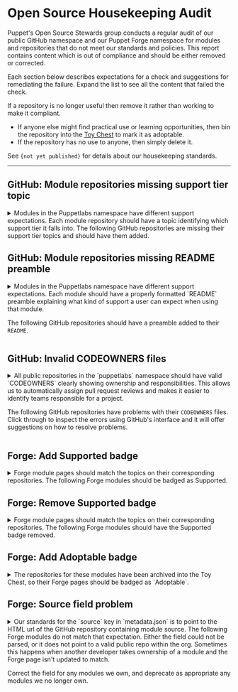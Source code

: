 # Open Source Housekeeping Audit

Puppet's Open Source Stewards group conducts a regular audit of our public GitHub
namespace and our Puppet Forge namespace for modules and repositories that do not
meet our standards and policies. This report contains content which is out of
compliance and should be either removed or corrected.

Each section below describes expectations for a check and suggestions for remediating
the failure. Expand the list to see all the content that failed the check.

If a repository is no longer useful then remove it rather than working to make it
compliant.

* If anyone else might find practical use or learning opportunities, then bin
  the repository into the [Toy Chest](http://github.com/puppetlabs-toy-chest/)
  to mark it as adoptable.
* If the repository has no use to anyone, then simply delete it.

See `{not yet published}` for details about our housekeeping standards.

----




## GitHub: Module repositories missing support tier topic

<details>
<summary>
Modules in the Puppetlabs namespace have different support expectations. Each module
repository should have a topic identifying which support tier it falls into. The
following GitHub repositories are missing their support tier topics and should
have them added.
</summary>

* [puppetlabs/puppetlabs-sshkeys](https://github.com/puppetlabs/puppetlabs-sshkeys)* [puppetlabs/netdev_stdlib](https://github.com/puppetlabs/netdev_stdlib)* [puppetlabs/puppetlabs-vsphere](https://github.com/puppetlabs/puppetlabs-vsphere)* [puppetlabs/ps-sox](https://github.com/puppetlabs/ps-sox)* [puppetlabs/puppetlabs-ibm_installation_manager](https://github.com/puppetlabs/puppetlabs-ibm_installation_manager)* [puppetlabs/puppetlabs-tagmail](https://github.com/puppetlabs/puppetlabs-tagmail)* [puppetlabs/pltraining-userprefs](https://github.com/puppetlabs/pltraining-userprefs)* [puppetlabs/pltraining-bootstrap](https://github.com/puppetlabs/pltraining-bootstrap)* [puppetlabs/pltraining-localrepo](https://github.com/puppetlabs/pltraining-localrepo)* [puppetlabs/pltraining-learning](https://github.com/puppetlabs/pltraining-learning)* [puppetlabs/puppetlabs-websphere_application_server](https://github.com/puppetlabs/puppetlabs-websphere_application_server)* [puppetlabs/pltraining-dockeragent](https://github.com/puppetlabs/pltraining-dockeragent)* [puppetlabs/puppetlabs-wordpress_app](https://github.com/puppetlabs/puppetlabs-wordpress_app)* [puppetlabs/puppetlabs-app_modeling](https://github.com/puppetlabs/puppetlabs-app_modeling)* [puppetlabs/puppetlabs-cloudshop](https://github.com/puppetlabs/puppetlabs-cloudshop)* [puppetlabs/puppetlabs-helm](https://github.com/puppetlabs/puppetlabs-helm)* [puppetlabs/cisco-network-puppet-module](https://github.com/puppetlabs/cisco-network-puppet-module)* [puppetlabs/puppetlabs-bootstrap](https://github.com/puppetlabs/puppetlabs-bootstrap)* [puppetlabs/puppetlabs-windows_puppet_certificates](https://github.com/puppetlabs/puppetlabs-windows_puppet_certificates)* [puppetlabs/puppetlabs-rook](https://github.com/puppetlabs/puppetlabs-rook)* [puppetlabs/cisco_ios](https://github.com/puppetlabs/cisco_ios)* [puppetlabs/vmware-vcenter](https://github.com/puppetlabs/vmware-vcenter)* [puppetlabs/puppetlabs-mailalias_core](https://github.com/puppetlabs/puppetlabs-mailalias_core)* [puppetlabs/encrypted_backup](https://github.com/puppetlabs/encrypted_backup)* [puppetlabs/prtg_push](https://github.com/puppetlabs/prtg_push)* [puppetlabs/puppetlabs-maillist_core](https://github.com/puppetlabs/puppetlabs-maillist_core)* [puppetlabs/puppetlabs-azure_arm](https://github.com/puppetlabs/puppetlabs-azure_arm)* [puppetlabs/puppetlabs-bolt_proxy](https://github.com/puppetlabs/puppetlabs-bolt_proxy)* [puppetlabs/pe_support_kb_task_templates](https://github.com/puppetlabs/pe_support_kb_task_templates)* [puppetlabs/puppetlabs-nagios_core](https://github.com/puppetlabs/puppetlabs-nagios_core)* [puppetlabs/puppet-vra_puppet_plugin_prep](https://github.com/puppetlabs/puppet-vra_puppet_plugin_prep)* [puppetlabs/puppetlabs-panos](https://github.com/puppetlabs/puppetlabs-panos)* [puppetlabs/puppetlabs-k5login_core](https://github.com/puppetlabs/puppetlabs-k5login_core)* [puppetlabs/puppetlabs-cd4pe_tests](https://github.com/puppetlabs/puppetlabs-cd4pe_tests)* [puppetlabs/puppetlabs-amazon_aws](https://github.com/puppetlabs/puppetlabs-amazon_aws)* [puppetlabs/pe_tech_check](https://github.com/puppetlabs/pe_tech_check)* [puppetlabs/puppetlabs-qe](https://github.com/puppetlabs/puppetlabs-qe)* [puppetlabs/puppetlabs-test_device](https://github.com/puppetlabs/puppetlabs-test_device)* [puppetlabs/puppetlabs-powershell_task_helper](https://github.com/puppetlabs/puppetlabs-powershell_task_helper)* [puppetlabs/puppetlabs-hue](https://github.com/puppetlabs/puppetlabs-hue)* [puppetlabs/puppet_ciamohe](https://github.com/puppetlabs/puppet_ciamohe)* [puppetlabs/puppet-macdefaults](https://github.com/puppetlabs/puppet-macdefaults)* [puppetlabs/puppetlabs-cd4pe_deployments](https://github.com/puppetlabs/puppetlabs-cd4pe_deployments)* [puppetlabs/puppetlabs-ruby_plugin_helper](https://github.com/puppetlabs/puppetlabs-ruby_plugin_helper)* [puppetlabs/puppetlabs-lidar](https://github.com/puppetlabs/puppetlabs-lidar)* [puppetlabs/puppetlabs-pecdm](https://github.com/puppetlabs/puppetlabs-pecdm)* [puppetlabs/preupgrade_check](https://github.com/puppetlabs/preupgrade_check)* [puppetlabs/puppetlabs-minimum_version](https://github.com/puppetlabs/puppetlabs-minimum_version)* [puppetlabs/puppetlabs-env_plugin](https://github.com/puppetlabs/puppetlabs-env_plugin)* [puppetlabs/servicenow_tasks](https://github.com/puppetlabs/servicenow_tasks)* [puppetlabs/puppetlabs-servicenow_cmdb_integration](https://github.com/puppetlabs/puppetlabs-servicenow_cmdb_integration)* [puppetlabs/winrm_security](https://github.com/puppetlabs/winrm_security)* [puppetlabs/pe_tune](https://github.com/puppetlabs/pe_tune)* [puppetlabs/puppetlabs-pe_quick_data](https://github.com/puppetlabs/puppetlabs-pe_quick_data)* [puppetlabs/se_secteam_cis](https://github.com/puppetlabs/se_secteam_cis)* [puppetlabs/se_appteam_basichttp](https://github.com/puppetlabs/se_appteam_basichttp)* [puppetlabs/puppetlabs-servicenow_reporting_integration](https://github.com/puppetlabs/puppetlabs-servicenow_reporting_integration)* [puppetlabs/puppetlabs-servicenow_change_requests](https://github.com/puppetlabs/puppetlabs-servicenow_change_requests)* [puppetlabs/pltraining-apache](https://github.com/puppetlabs/pltraining-apache)* [puppetlabs/puppetlabs-http_request](https://github.com/puppetlabs/puppetlabs-http_request)* [puppetlabs/dellemc-powerstore](https://github.com/puppetlabs/dellemc-powerstore)* [puppetlabs/puppetlabs-relay](https://github.com/puppetlabs/puppetlabs-relay)* [puppetlabs/RSAN](https://github.com/puppetlabs/RSAN)* [puppetlabs/puppetlabs-change_window](https://github.com/puppetlabs/puppetlabs-change_window)* [puppetlabs/opv](https://github.com/puppetlabs/opv)* [puppetlabs/puppetlabs-sccm](https://github.com/puppetlabs/puppetlabs-sccm)* [puppetlabs/fortinet_facts](https://github.com/puppetlabs/fortinet_facts)* [puppetlabs/puppetlabs-hdp](https://github.com/puppetlabs/puppetlabs-hdp)* [puppetlabs/puppetlabs-pam_firewall](https://github.com/puppetlabs/puppetlabs-pam_firewall)* [puppetlabs/se_appteam_webserver](https://github.com/puppetlabs/se_appteam_webserver)* [puppetlabs/puppetlabs-pam_tools](https://github.com/puppetlabs/puppetlabs-pam_tools)* [puppetlabs/influxdb](https://github.com/puppetlabs/influxdb)* [puppetlabs/log4jscanner](https://github.com/puppetlabs/log4jscanner)* [puppetlabs/puppetlabs-data-entitlement](https://github.com/puppetlabs/puppetlabs-data-entitlement)* [puppetlabs/bolt_aws_kms](https://github.com/puppetlabs/bolt_aws_kms)* [puppetlabs/puppet_operational_dashboards](https://github.com/puppetlabs/puppet_operational_dashboards)* [puppetlabs/puppet-jenkins](https://github.com/puppetlabs/puppet-jenkins)
</details>


## GitHub: Module repositories missing README preamble

<details>
<summary>
Modules in the Puppetlabs namespace have different support expectations. Each module
should have a properly formatted `README` preamble explaining what kind of support
a user can expect when using that module.

The following GitHub repositories should have a preamble added to their `README`.
</summary>

* [puppetlabs/puppetlabs-sshkeys](https://github.com/puppetlabs/puppetlabs-sshkeys)* [puppetlabs/puppetlabs-rsync](https://github.com/puppetlabs/puppetlabs-rsync)* [puppetlabs/puppetlabs-xinetd](https://github.com/puppetlabs/puppetlabs-xinetd)* [puppetlabs/puppetlabs-puppetdb](https://github.com/puppetlabs/puppetlabs-puppetdb)* [puppetlabs/netdev_stdlib](https://github.com/puppetlabs/netdev_stdlib)* [puppetlabs/puppetlabs-awsdemo_profiles](https://github.com/puppetlabs/puppetlabs-awsdemo_profiles)* [puppetlabs/puppetlabs-hocon](https://github.com/puppetlabs/puppetlabs-hocon)* [puppetlabs/puppetlabs-transition](https://github.com/puppetlabs/puppetlabs-transition)* [puppetlabs/ps-sox](https://github.com/puppetlabs/ps-sox)* [puppetlabs/pltraining-userprefs](https://github.com/puppetlabs/pltraining-userprefs)* [puppetlabs/pltraining-bootstrap](https://github.com/puppetlabs/pltraining-bootstrap)* [puppetlabs/pltraining-localrepo](https://github.com/puppetlabs/pltraining-localrepo)* [puppetlabs/pltraining-learning](https://github.com/puppetlabs/pltraining-learning)* [puppetlabs/pltraining-dockeragent](https://github.com/puppetlabs/pltraining-dockeragent)* [puppetlabs/puppetlabs-wordpress_app](https://github.com/puppetlabs/puppetlabs-wordpress_app)* [puppetlabs/puppetlabs-app_modeling](https://github.com/puppetlabs/puppetlabs-app_modeling)* [puppetlabs/puppetlabs-rgbank](https://github.com/puppetlabs/puppetlabs-rgbank)* [puppetlabs/puppetlabs-cloudshop](https://github.com/puppetlabs/puppetlabs-cloudshop)* [puppetlabs/puppetlabs-puppetdb_gc](https://github.com/puppetlabs/puppetlabs-puppetdb_gc)* [puppetlabs/puppetlabs-grafanadash](https://github.com/puppetlabs/puppetlabs-grafanadash)* [puppetlabs/cisco-network-puppet-module](https://github.com/puppetlabs/cisco-network-puppet-module)* [puppetlabs/puppetlabs-windows_puppet_certificates](https://github.com/puppetlabs/puppetlabs-windows_puppet_certificates)* [puppetlabs/vmware-vcenter](https://github.com/puppetlabs/vmware-vcenter)* [puppetlabs/puppetlabs-resource_api](https://github.com/puppetlabs/puppetlabs-resource_api)* [puppetlabs/puppetlabs-mailalias_core](https://github.com/puppetlabs/puppetlabs-mailalias_core)* [puppetlabs/prtg_push](https://github.com/puppetlabs/prtg_push)* [puppetlabs/puppetlabs-maillist_core](https://github.com/puppetlabs/puppetlabs-maillist_core)* [puppetlabs/puppetlabs-azure_arm](https://github.com/puppetlabs/puppetlabs-azure_arm)* [puppetlabs/puppetlabs-bolt_proxy](https://github.com/puppetlabs/puppetlabs-bolt_proxy)* [puppetlabs/pe_support_kb_task_templates](https://github.com/puppetlabs/pe_support_kb_task_templates)* [puppetlabs/puppetlabs-nagios_core](https://github.com/puppetlabs/puppetlabs-nagios_core)* [puppetlabs/puppet-vra_puppet_plugin_prep](https://github.com/puppetlabs/puppet-vra_puppet_plugin_prep)* [puppetlabs/puppetlabs-k5login_core](https://github.com/puppetlabs/puppetlabs-k5login_core)* [puppetlabs/puppetlabs-cd4pe_tests](https://github.com/puppetlabs/puppetlabs-cd4pe_tests)* [puppetlabs/puppetlabs-amazon_aws](https://github.com/puppetlabs/puppetlabs-amazon_aws)* [puppetlabs/pe_tech_check](https://github.com/puppetlabs/pe_tech_check)* [puppetlabs/puppetlabs-qe](https://github.com/puppetlabs/puppetlabs-qe)* [puppetlabs/puppetlabs-test_device](https://github.com/puppetlabs/puppetlabs-test_device)* [puppetlabs/puppetlabs-powershell_task_helper](https://github.com/puppetlabs/puppetlabs-powershell_task_helper)* [puppetlabs/puppetlabs-hue](https://github.com/puppetlabs/puppetlabs-hue)* [puppetlabs/puppet_ciamohe](https://github.com/puppetlabs/puppet_ciamohe)* [puppetlabs/puppet-macdefaults](https://github.com/puppetlabs/puppet-macdefaults)* [puppetlabs/puppetlabs-cd4pe_deployments](https://github.com/puppetlabs/puppetlabs-cd4pe_deployments)* [puppetlabs/puppetlabs-ruby_plugin_helper](https://github.com/puppetlabs/puppetlabs-ruby_plugin_helper)* [puppetlabs/puppetlabs-lidar](https://github.com/puppetlabs/puppetlabs-lidar)* [puppetlabs/puppetlabs-pecdm](https://github.com/puppetlabs/puppetlabs-pecdm)* [puppetlabs/preupgrade_check](https://github.com/puppetlabs/preupgrade_check)* [puppetlabs/puppetlabs-minimum_version](https://github.com/puppetlabs/puppetlabs-minimum_version)* [puppetlabs/puppetlabs-env_plugin](https://github.com/puppetlabs/puppetlabs-env_plugin)* [puppetlabs/servicenow_tasks](https://github.com/puppetlabs/servicenow_tasks)* [puppetlabs/puppetlabs-servicenow_cmdb_integration](https://github.com/puppetlabs/puppetlabs-servicenow_cmdb_integration)* [puppetlabs/winrm_security](https://github.com/puppetlabs/winrm_security)* [puppetlabs/pe_tune](https://github.com/puppetlabs/pe_tune)* [puppetlabs/puppetlabs-pe_quick_data](https://github.com/puppetlabs/puppetlabs-pe_quick_data)* [puppetlabs/se_secteam_cis](https://github.com/puppetlabs/se_secteam_cis)* [puppetlabs/se_appteam_basichttp](https://github.com/puppetlabs/se_appteam_basichttp)* [puppetlabs/puppetlabs-servicenow_reporting_integration](https://github.com/puppetlabs/puppetlabs-servicenow_reporting_integration)* [puppetlabs/puppetlabs-servicenow_change_requests](https://github.com/puppetlabs/puppetlabs-servicenow_change_requests)* [puppetlabs/puppetlabs-patching_as_code](https://github.com/puppetlabs/puppetlabs-patching_as_code)* [puppetlabs/pltraining-apache](https://github.com/puppetlabs/pltraining-apache)* [puppetlabs/puppetlabs-http_request](https://github.com/puppetlabs/puppetlabs-http_request)* [puppetlabs/dellemc-powerstore](https://github.com/puppetlabs/dellemc-powerstore)* [puppetlabs/puppetlabs-relay](https://github.com/puppetlabs/puppetlabs-relay)* [puppetlabs/RSAN](https://github.com/puppetlabs/RSAN)* [puppetlabs/puppetlabs-change_window](https://github.com/puppetlabs/puppetlabs-change_window)* [puppetlabs/opv](https://github.com/puppetlabs/opv)* [puppetlabs/puppetlabs-sccm](https://github.com/puppetlabs/puppetlabs-sccm)* [puppetlabs/fortinet_facts](https://github.com/puppetlabs/fortinet_facts)* [puppetlabs/puppetlabs-hdp](https://github.com/puppetlabs/puppetlabs-hdp)* [puppetlabs/puppetlabs-pam_firewall](https://github.com/puppetlabs/puppetlabs-pam_firewall)* [puppetlabs/se_appteam_webserver](https://github.com/puppetlabs/se_appteam_webserver)* [puppetlabs/puppetlabs-pam_tools](https://github.com/puppetlabs/puppetlabs-pam_tools)* [puppetlabs/influxdb](https://github.com/puppetlabs/influxdb)* [puppetlabs/puppetlabs-data-entitlement](https://github.com/puppetlabs/puppetlabs-data-entitlement)* [puppetlabs/bolt_aws_kms](https://github.com/puppetlabs/bolt_aws_kms)* [puppetlabs/puppet_operational_dashboards](https://github.com/puppetlabs/puppet_operational_dashboards)* [puppetlabs/puppet-jenkins](https://github.com/puppetlabs/puppet-jenkins)* [puppetlabs/kmo-501-nginx](https://github.com/puppetlabs/kmo-501-nginx)
</details>


## GitHub: Invalid CODEOWNERS files

<details>
<summary>
All public repositories in the `puppetlabs` namespace should have valid `CODEOWNERS`
clearly showing ownership and responsibilities. This allows us to automatically
assign pull request reviews and makes it easier to identify teams responsible for
a project.

The following GitHub repositories have problems with their `CODEOWNERS` files. Click
through to inspect the errors using GitHub's interface and it will offer suggestions
on how to resolve problems.
</summary>

* [puppetlabs-puppet](https://github.com/puppetlabs/puppet/blob/-/CODEOWNERS)* [puppetlabs-puppetlabs-rsync](https://github.com/puppetlabs/puppetlabs-rsync/blob/-/CODEOWNERS)* [puppetlabs-showoff](https://github.com/puppetlabs/showoff/blob/-/CODEOWNERS)* [puppetlabs-puppet-rfc](https://github.com/puppetlabs/puppet-rfc/blob/-/CODEOWNERS)* [puppetlabs-netdev_stdlib](https://github.com/puppetlabs/netdev_stdlib/blob/-/CODEOWNERS)* [puppetlabs-gatling-puppet-load-test](https://github.com/puppetlabs/gatling-puppet-load-test/blob/-/CODEOWNERS)* [puppetlabs-semantic_puppet](https://github.com/puppetlabs/semantic_puppet/blob/-/CODEOWNERS)* [puppetlabs-puppet-specifications](https://github.com/puppetlabs/puppet-specifications/blob/-/CODEOWNERS)* [puppetlabs-icfp-2014](https://github.com/puppetlabs/icfp-2014/blob/-/CODEOWNERS)* [puppetlabs-clj-schema-tools](https://github.com/puppetlabs/clj-schema-tools/blob/-/CODEOWNERS)* [puppetlabs-clamps](https://github.com/puppetlabs/clamps/blob/-/CODEOWNERS)* [puppetlabs-net_http_unix](https://github.com/puppetlabs/net_http_unix/blob/-/CODEOWNERS)* [puppetlabs-puppetfactory](https://github.com/puppetlabs/puppetfactory/blob/-/CODEOWNERS)* [puppetlabs-pltraining-userprefs](https://github.com/puppetlabs/pltraining-userprefs/blob/-/CODEOWNERS)* [puppetlabs-pltraining-bootstrap](https://github.com/puppetlabs/pltraining-bootstrap/blob/-/CODEOWNERS)* [puppetlabs-pltraining-localrepo](https://github.com/puppetlabs/pltraining-localrepo/blob/-/CODEOWNERS)* [puppetlabs-pltraining-learning](https://github.com/puppetlabs/pltraining-learning/blob/-/CODEOWNERS)* [puppetlabs-pltraining-rbac](https://github.com/puppetlabs/pltraining-rbac/blob/-/CODEOWNERS)* [puppetlabs-master_manipulator](https://github.com/puppetlabs/master_manipulator/blob/-/CODEOWNERS)* [puppetlabs-pltraining-dirtree](https://github.com/puppetlabs/pltraining-dirtree/blob/-/CODEOWNERS)* [puppetlabs-cpp-hocon](https://github.com/puppetlabs/cpp-hocon/blob/-/CODEOWNERS)* [puppetlabs-quest](https://github.com/puppetlabs/quest/blob/-/CODEOWNERS)* [puppetlabs-pltraining-dockeragent](https://github.com/puppetlabs/pltraining-dockeragent/blob/-/CODEOWNERS)* [puppetlabs-learndot_api](https://github.com/puppetlabs/learndot_api/blob/-/CODEOWNERS)* [puppetlabs-puppetdb-cli](https://github.com/puppetlabs/puppetdb-cli/blob/-/CODEOWNERS)* [puppetlabs-puppet-quest-guide](https://github.com/puppetlabs/puppet-quest-guide/blob/-/CODEOWNERS)* [puppetlabs-lein-release-4digit-version](https://github.com/puppetlabs/lein-release-4digit-version/blob/-/CODEOWNERS)* [puppetlabs-puppet-validator](https://github.com/puppetlabs/puppet-validator/blob/-/CODEOWNERS)* [puppetlabs-hierademo](https://github.com/puppetlabs/hierademo/blob/-/CODEOWNERS)* [puppetlabs-beaker-pe](https://github.com/puppetlabs/beaker-pe/blob/-/CODEOWNERS)* [puppetlabs-prosvc-preview_report](https://github.com/puppetlabs/prosvc-preview_report/blob/-/CODEOWNERS)* [puppetlabs-orchestrator_client-ruby](https://github.com/puppetlabs/orchestrator_client-ruby/blob/-/CODEOWNERS)* [puppetlabs-pl-build-tools-vanagon](https://github.com/puppetlabs/pl-build-tools-vanagon/blob/-/CODEOWNERS)* [puppetlabs-pltraining-pasture](https://github.com/puppetlabs/pltraining-pasture/blob/-/CODEOWNERS)* [puppetlabs-puppet-vscode](https://github.com/puppetlabs/puppet-vscode/blob/-/CODEOWNERS)* [puppetlabs-best-practices](https://github.com/puppetlabs/best-practices/blob/-/CODEOWNERS)* [puppetlabs-ultipro-soap-python](https://github.com/puppetlabs/ultipro-soap-python/blob/-/CODEOWNERS)* [puppetlabs-aws_resource_reaper](https://github.com/puppetlabs/aws_resource_reaper/blob/-/CODEOWNERS)* [puppetlabs-beaker-vmpooler](https://github.com/puppetlabs/beaker-vmpooler/blob/-/CODEOWNERS)* [puppetlabs-puppet-agent-bootstrap](https://github.com/puppetlabs/puppet-agent-bootstrap/blob/-/CODEOWNERS)* [puppetlabs-puppet-lint-i18n](https://github.com/puppetlabs/puppet-lint-i18n/blob/-/CODEOWNERS)* [puppetlabs-puppet-classroom-manager](https://github.com/puppetlabs/puppet-classroom-manager/blob/-/CODEOWNERS)* [puppetlabs-rubocop-i18n](https://github.com/puppetlabs/rubocop-i18n/blob/-/CODEOWNERS)* [puppetlabs-nssm](https://github.com/puppetlabs/nssm/blob/-/CODEOWNERS)* [puppetlabs-puppet-runtime](https://github.com/puppetlabs/puppet-runtime/blob/-/CODEOWNERS)* [puppetlabs-puppet-bigquery](https://github.com/puppetlabs/puppet-bigquery/blob/-/CODEOWNERS)* [puppetlabs-kream](https://github.com/puppetlabs/kream/blob/-/CODEOWNERS)* [puppetlabs-task-modules](https://github.com/puppetlabs/task-modules/blob/-/CODEOWNERS)* [puppetlabs-slackin](https://github.com/puppetlabs/slackin/blob/-/CODEOWNERS)* [puppetlabs-puppet-chocolatey-packages](https://github.com/puppetlabs/puppet-chocolatey-packages/blob/-/CODEOWNERS)* [puppetlabs-puppetlabs-resource_api](https://github.com/puppetlabs/puppetlabs-resource_api/blob/-/CODEOWNERS)* [puppetlabs-puppet-editor-syntax](https://github.com/puppetlabs/puppet-editor-syntax/blob/-/CODEOWNERS)* [puppetlabs-gem_of](https://github.com/puppetlabs/gem_of/blob/-/CODEOWNERS)* [puppetlabs-infracore-ami](https://github.com/puppetlabs/infracore-ami/blob/-/CODEOWNERS)* [puppetlabs-puppet-editor-services](https://github.com/puppetlabs/puppet-editor-services/blob/-/CODEOWNERS)* [puppetlabs-ref_arch_setup](https://github.com/puppetlabs/ref_arch_setup/blob/-/CODEOWNERS)* [puppetlabs-encrypted_backup](https://github.com/puppetlabs/encrypted_backup/blob/-/CODEOWNERS)* [puppetlabs-prtg_push](https://github.com/puppetlabs/prtg_push/blob/-/CODEOWNERS)* [puppetlabs-cvelist](https://github.com/puppetlabs/cvelist/blob/-/CODEOWNERS)* [puppetlabs-kreamlet](https://github.com/puppetlabs/kreamlet/blob/-/CODEOWNERS)* [puppetlabs-homebrew-puppet](https://github.com/puppetlabs/homebrew-puppet/blob/-/CODEOWNERS)* [puppetlabs-puppet_metrics_dashboard](https://github.com/puppetlabs/puppet_metrics_dashboard/blob/-/CODEOWNERS)* [puppetlabs-puppet-community-mvp](https://github.com/puppetlabs/puppet-community-mvp/blob/-/CODEOWNERS)* [puppetlabs-courseware-lms-gswp-cr](https://github.com/puppetlabs/courseware-lms-gswp-cr/blob/-/CODEOWNERS)* [puppetlabs-contributor-summit-project](https://github.com/puppetlabs/contributor-summit-project/blob/-/CODEOWNERS)* [puppetlabs-pe_tech_check](https://github.com/puppetlabs/pe_tech_check/blob/-/CODEOWNERS)* [puppetlabs-puppet-community-rangefinder](https://github.com/puppetlabs/puppet-community-rangefinder/blob/-/CODEOWNERS)* [puppetlabs-puppetlabs-test_device](https://github.com/puppetlabs/puppetlabs-test_device/blob/-/CODEOWNERS)* [puppetlabs-puppet-community-rangefinder-webhook](https://github.com/puppetlabs/puppet-community-rangefinder-webhook/blob/-/CODEOWNERS)* [puppetlabs-tig-demo](https://github.com/puppetlabs/tig-demo/blob/-/CODEOWNERS)* [puppetlabs-beerboard](https://github.com/puppetlabs/beerboard/blob/-/CODEOWNERS)* [puppetlabs-puppet-release_manager](https://github.com/puppetlabs/puppet-release_manager/blob/-/CODEOWNERS)* [puppetlabs-bolt-project](https://github.com/puppetlabs/bolt-project/blob/-/CODEOWNERS)* [puppetlabs-puppetlabs-hue](https://github.com/puppetlabs/puppetlabs-hue/blob/-/CODEOWNERS)* [puppetlabs-posh-bolt](https://github.com/puppetlabs/posh-bolt/blob/-/CODEOWNERS)* [puppetlabs-facter-ng](https://github.com/puppetlabs/facter-ng/blob/-/CODEOWNERS)* [puppetlabs-puppetserver-helm-chart](https://github.com/puppetlabs/puppetserver-helm-chart/blob/-/CODEOWNERS)* [puppetlabs-beaker-gke](https://github.com/puppetlabs/beaker-gke/blob/-/CODEOWNERS)* [puppetlabs-puppetlabs-ruby_plugin_helper](https://github.com/puppetlabs/puppetlabs-ruby_plugin_helper/blob/-/CODEOWNERS)* [puppetlabs-pmc_miller](https://github.com/puppetlabs/pmc_miller/blob/-/CODEOWNERS)* [puppetlabs-puppetlabs-minimum_version](https://github.com/puppetlabs/puppetlabs-minimum_version/blob/-/CODEOWNERS)* [puppetlabs-puppetlabs-env_plugin](https://github.com/puppetlabs/puppetlabs-env_plugin/blob/-/CODEOWNERS)* [puppetlabs-go-pe-client](https://github.com/puppetlabs/go-pe-client/blob/-/CODEOWNERS)* [puppetlabs-winrm_security](https://github.com/puppetlabs/winrm_security/blob/-/CODEOWNERS)* [puppetlabs-litmus](https://github.com/puppetlabs/litmus/blob/-/CODEOWNERS)* [puppetlabs-se_control_2020](https://github.com/puppetlabs/se_control_2020/blob/-/CODEOWNERS)* [puppetlabs-puppetlabs-servicenow_change_requests](https://github.com/puppetlabs/puppetlabs-servicenow_change_requests/blob/-/CODEOWNERS)* [puppetlabs-scavenger-hunt-instructions](https://github.com/puppetlabs/scavenger-hunt-instructions/blob/-/CODEOWNERS)* [puppetlabs-education-control-repo](https://github.com/puppetlabs/education-control-repo/blob/-/CODEOWNERS)* [puppetlabs-bolt-examples](https://github.com/puppetlabs/bolt-examples/blob/-/CODEOWNERS)* [puppetlabs-pltraining-apache](https://github.com/puppetlabs/pltraining-apache/blob/-/CODEOWNERS)* [puppetlabs-courseware-lms-lab-downloads](https://github.com/puppetlabs/courseware-lms-lab-downloads/blob/-/CODEOWNERS)* [puppetlabs-oauth2-proxy](https://github.com/puppetlabs/oauth2-proxy/blob/-/CODEOWNERS)* [puppetlabs-puppetlabs-relay](https://github.com/puppetlabs/puppetlabs-relay/blob/-/CODEOWNERS)* [puppetlabs-bolt-waypoint-plugin](https://github.com/puppetlabs/bolt-waypoint-plugin/blob/-/CODEOWNERS)* [puppetlabs-go-libs](https://github.com/puppetlabs/go-libs/blob/-/CODEOWNERS)* [puppetlabs-RSAN](https://github.com/puppetlabs/RSAN/blob/-/CODEOWNERS)* [puppetlabs-pe-sdk-go](https://github.com/puppetlabs/pe-sdk-go/blob/-/CODEOWNERS)* [puppetlabs-opv](https://github.com/puppetlabs/opv/blob/-/CODEOWNERS)* [puppetlabs-knative-sandbox-net-istio](https://github.com/puppetlabs/knative-sandbox-net-istio/blob/-/CODEOWNERS)* [puppetlabs-knative-sandbox-net-contour](https://github.com/puppetlabs/knative-sandbox-net-contour/blob/-/CODEOWNERS)* [puppetlabs-puppetlabs-sccm](https://github.com/puppetlabs/puppetlabs-sccm/blob/-/CODEOWNERS)* [puppetlabs-hashicorp-vault](https://github.com/puppetlabs/hashicorp-vault/blob/-/CODEOWNERS)* [puppetlabs-aws-hol-repo](https://github.com/puppetlabs/aws-hol-repo/blob/-/CODEOWNERS)* [puppetlabs-puppetlabs-hdp](https://github.com/puppetlabs/puppetlabs-hdp/blob/-/CODEOWNERS)* [puppetlabs-install-puppet](https://github.com/puppetlabs/install-puppet/blob/-/CODEOWNERS)* [puppetlabs-learn-to-be-a-puppet-engineer](https://github.com/puppetlabs/learn-to-be-a-puppet-engineer/blob/-/CODEOWNERS)* [puppetlabs-openapi-generator](https://github.com/puppetlabs/openapi-generator/blob/-/CODEOWNERS)* [puppetlabs-prm-test-tool-01](https://github.com/puppetlabs/prm-test-tool-01/blob/-/CODEOWNERS)* [puppetlabs-prm-test-tool-02](https://github.com/puppetlabs/prm-test-tool-02/blob/-/CODEOWNERS)* [puppetlabs-kmo-4-6-meta-repo](https://github.com/puppetlabs/kmo-4-6-meta-repo/blob/-/CODEOWNERS)* [puppetlabs-terraform-provider-auth0](https://github.com/puppetlabs/terraform-provider-auth0/blob/-/CODEOWNERS)* [puppetlabs-go-auth0](https://github.com/puppetlabs/go-auth0/blob/-/CODEOWNERS)* [puppetlabs-setup-step-cli](https://github.com/puppetlabs/setup-step-cli/blob/-/CODEOWNERS)* [puppetlabs-kubernetes-plugin](https://github.com/puppetlabs/kubernetes-plugin/blob/-/CODEOWNERS)* [puppetlabs-pds-integration-control-repo](https://github.com/puppetlabs/pds-integration-control-repo/blob/-/CODEOWNERS)
</details>


## Forge: Add Supported badge

<details>
<summary>
Forge module pages should match the topics on their corresponding repositories.
The following Forge modules should be badged as Supported.
</summary>

* [puppetlabs-exec](https://forge.puppet.com/puppetlabs/exec)* [puppetlabs-yaml](https://forge.puppet.com/puppetlabs/yaml)* [puppetlabs-bolt_shim](https://forge.puppet.com/puppetlabs/bolt_shim)* [puppetlabs-azure_inventory](https://forge.puppet.com/puppetlabs/azure_inventory)* [puppetlabs-aws_inventory](https://forge.puppet.com/puppetlabs/aws_inventory)* [puppetlabs-terraform](https://forge.puppet.com/puppetlabs/terraform)* [puppetlabs-vault](https://forge.puppet.com/puppetlabs/vault)* [puppetlabs-gcloud_inventory](https://forge.puppet.com/puppetlabs/gcloud_inventory)* [puppetlabs-pkcs7](https://forge.puppet.com/puppetlabs/pkcs7)* [puppetlabs-apply_helpers](https://forge.puppet.com/puppetlabs/apply_helpers)* [puppetlabs-secure_env_vars](https://forge.puppet.com/puppetlabs/secure_env_vars)
</details>


## Forge: Remove Supported badge

<details>
<summary>
Forge module pages should match the topics on their corresponding repositories.
The following Forge modules should have the Supported badge removed.
</summary>
* [puppetlabs-influxdb](https://forge.puppet.com/puppetlabs/influxdb)

* [puppetlabs-puppet_operational_dashboards](https://forge.puppet.com/puppetlabs/puppet_operational_dashboards)
</details>


## Forge: Add Adoptable badge
<details>
<summary>
The repositories for these modules have been archived into the Toy Chest, so their
Forge pages should be badged as `Adoptable`.
</summary>
* [puppetlabs-puppetserver_gem](https://forge.puppet.com/puppetlabs/puppetserver_gem)
* [puppetlabs-git](https://forge.puppet.com/puppetlabs/git)
* [puppetlabs-tftp](https://forge.puppet.com/puppetlabs/tftp)
* [puppetlabs-dism](https://forge.puppet.com/puppetlabs/dism)
* [puppetlabs-mount_providers](https://forge.puppet.com/puppetlabs/mount_providers)
* [puppetlabs-activemq](https://forge.puppet.com/puppetlabs/activemq)
* [puppetlabs-aws](https://forge.puppet.com/puppetlabs/aws)
* [puppetlabs-passenger](https://forge.puppet.com/puppetlabs/passenger)
* [puppetlabs-denyhosts](https://forge.puppet.com/puppetlabs/denyhosts)
* [puppetlabs-razor](https://forge.puppet.com/puppetlabs/razor)
* [puppetlabs-sqlite](https://forge.puppet.com/puppetlabs/sqlite)
* [puppetlabs-cd4pe](https://forge.puppet.com/puppetlabs/cd4pe)
* [puppetlabs-mount_iso](https://forge.puppet.com/puppetlabs/mount_iso)
* [puppetlabs-inventory](https://forge.puppet.com/puppetlabs/inventory)
* [puppetlabs-openstack](https://forge.puppet.com/puppetlabs/openstack)
* [puppetlabs-dummy_service](https://forge.puppet.com/puppetlabs/dummy_service)
* [puppetlabs-apk](https://forge.puppet.com/puppetlabs/apk)
* [puppetlabs-stunnel](https://forge.puppet.com/puppetlabs/stunnel)
* [puppetlabs-image_build](https://forge.puppet.com/puppetlabs/image_build)
* [puppetlabs-apply](https://forge.puppet.com/puppetlabs/apply)
* [puppetlabs-netapp](https://forge.puppet.com/puppetlabs/netapp)
* [puppetlabs-pipelines](https://forge.puppet.com/puppetlabs/pipelines)
* [puppetlabs-netscaler](https://forge.puppet.com/puppetlabs/netscaler)
* [puppetlabs-logentries](https://forge.puppet.com/puppetlabs/logentries)
* [puppetlabs-node_openstack](https://forge.puppet.com/puppetlabs/node_openstack)
* [puppetlabs-win_desktop_shortcut](https://forge.puppet.com/puppetlabs/win_desktop_shortcut)
* [puppetlabs-vcenter](https://forge.puppet.com/puppetlabs/vcenter)
* [puppetlabs-rancher](https://forge.puppet.com/puppetlabs/rancher)
* [puppetlabs-package_updates](https://forge.puppet.com/puppetlabs/package_updates)
* [puppetlabs-opennebula](https://forge.puppet.com/puppetlabs/opennebula)
* [puppetlabs-policy_engine](https://forge.puppet.com/puppetlabs/policy_engine)
* [puppetlabs-docker_ucp](https://forge.puppet.com/puppetlabs/docker_ucp)
* [puppetlabs-rkt](https://forge.puppet.com/puppetlabs/rkt)
* [puppetlabs-detect_wannacry](https://forge.puppet.com/puppetlabs/detect_wannacry)
* [puppetlabs-docker_ddc](https://forge.puppet.com/puppetlabs/docker_ddc)
* [puppetlabs-pe_bulk_agent_install](https://forge.puppet.com/puppetlabs/pe_bulk_agent_install)
* [puppetlabs-azure_agent](https://forge.puppet.com/puppetlabs/azure_agent)
* [puppetlabs-pdb_3323_workaround](https://forge.puppet.com/puppetlabs/pdb_3323_workaround)
* [puppetlabs-mco_rpc](https://forge.puppet.com/puppetlabs/mco_rpc)
* [puppetlabs-lumogon](https://forge.puppet.com/puppetlabs/lumogon)
* [puppetlabs-servicenow_change_requests](https://forge.puppet.com/puppetlabs/servicenow_change_requests)
* [puppetlabs-macdslocal_core](https://forge.puppet.com/puppetlabs/macdslocal_core)
</details>


## Forge: Source field problem

<details>
<summary>
Our standards for the `source` key in `metadata.json` is to point to the HTML url
of the GitHub repository containing module source. The following Forge modules do
not match that expectation. Either the field could not be parsed, or it does not
point to a valid public repo within the org. Sometimes this happens when another
developer takes ownership of a module and the Forge page isn't updated to match.

Correct the field for any modules we own, and deprecate as appropriate any modules
we no longer own.
</summary>
* [puppetlabs-ciscopuppet](https://forge.puppet.com/puppetlabs/ciscopuppet)
* [puppetlabs-cd4pe_jobs](https://forge.puppet.com/puppetlabs/cd4pe_jobs)
* [puppetlabs-dashboard](https://forge.puppet.com/puppetlabs/dashboard)
* [puppetlabs-boundary](https://forge.puppet.com/puppetlabs/boundary)
* [puppetlabs-bacula](https://forge.puppet.com/puppetlabs/bacula)
* [puppetlabs-pe_upgrade](https://forge.puppet.com/puppetlabs/pe_upgrade)
* [puppetlabs-appdirector](https://forge.puppet.com/puppetlabs/appdirector)
* [puppetlabs-lib_puppet](https://forge.puppet.com/puppetlabs/lib_puppet)
* [puppetlabs-kwalify](https://forge.puppet.com/puppetlabs/kwalify)
* [puppetlabs-vcli_rsyslog](https://forge.puppet.com/puppetlabs/vcli_rsyslog)
* [puppetlabs-minimum_version](https://forge.puppet.com/puppetlabs/minimum_version)
* [puppetlabs-puppetdb_gc](https://forge.puppet.com/puppetlabs/puppetdb_gc)
* [puppetlabs-pe_event_forwarding](https://forge.puppet.com/puppetlabs/pe_event_forwarding)
* [puppetlabs-cem_linux](https://forge.puppet.com/puppetlabs/cem_linux)
* [puppetlabs-sccm](https://forge.puppet.com/puppetlabs/sccm)
* [puppetlabs-cem_windows](https://forge.puppet.com/puppetlabs/cem_windows)
* [puppetlabs-change_window](https://forge.puppet.com/puppetlabs/change_window)
</details>